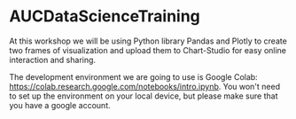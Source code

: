# AUCDataScienceTraining

At this workshop we will be using Python library Pandas and Plotly to create two frames of visualization and upload them to Chart-Studio for easy online interaction and sharing.

The development environment we are going to use is Google Colab: https://colab.research.google.com/notebooks/intro.ipynb. You won't need to set up the environment on your local device, but please make sure that you have a google account.
